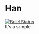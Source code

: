 Han
==========================
[![Build Status](https://travis-ci.org/shangmingchao/Han.svg?branch=master)](https://travis-ci.org/shangmingchao/Han)  
It's a sample
